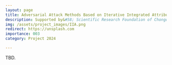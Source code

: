 ```yaml
---
layout: page
title: Adversarial Attack Methods Based on Iterative Integrated Attribution for Transferability of Features
description: Supported by&#58; Scientific Research Foundation of Chongqing University of Technology <br> Year&#58; 2024-2026 <br> Grant&#58; 3K(RMB) <br> Role&#58; PI
img: /assets/project_images/IIA.png
redirect: https://unsplash.com
importance: 003
category: Project 2024

---
```


TBD.
